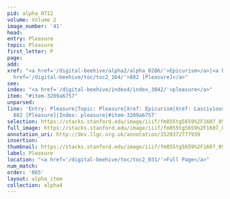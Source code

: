 ```yaml
---
pid: alpha_0712
volume: Volume 2
image_number: '41'
head: 
entry: Pleasure
topic: Pleasure
first_letter: P
page: 
add: 
xref: "<a href='/digital-beehive/alpha2/alpha_0286/'>Epicurism</a>|<a href='/digital-beehive/alpha3/alpha_0509/'>Lasciviousness</a>|<a
  href='/digital-beehive/toc/toc2_164/'>882 [Pleasure]</a>"
see: 
index: "<a href='/digital-beehive/index4/index_3042/'>pleasure</a>"
item: "#item-3209a6757"
unparsed: 
line: 'Entry: Pleasure|Topic: Pleasure|Xref: Epicurism|Xref: Lasciviousness|Xref:
  882 [Pleasure]|Index: pleasure|#item-3209a6757'
selection: https://stacks.stanford.edu/image/iiif/fm855tg5659%2F1607_0508/281,623,3078,429/full/0/default.jpg
full_image: https://stacks.stanford.edu/image/iiif/fm855tg5659%2F1607_0508/full/full/0/default.jpg
annotation_uri: http://dev.llgc.org.uk/annotation/1528372777939
insertion: 
thumbnail: https://stacks.stanford.edu/image/iiif/fm855tg5659%2F1607_0508/281,623,600,180/250,/0/default.jpg
label: Pleasure
location: "<a href='/digital-beehive/toc/toc2_031/'>Full Page</a>"
num_match: 
order: '065'
layout: alpha_item
collection: alpha4
---
```

